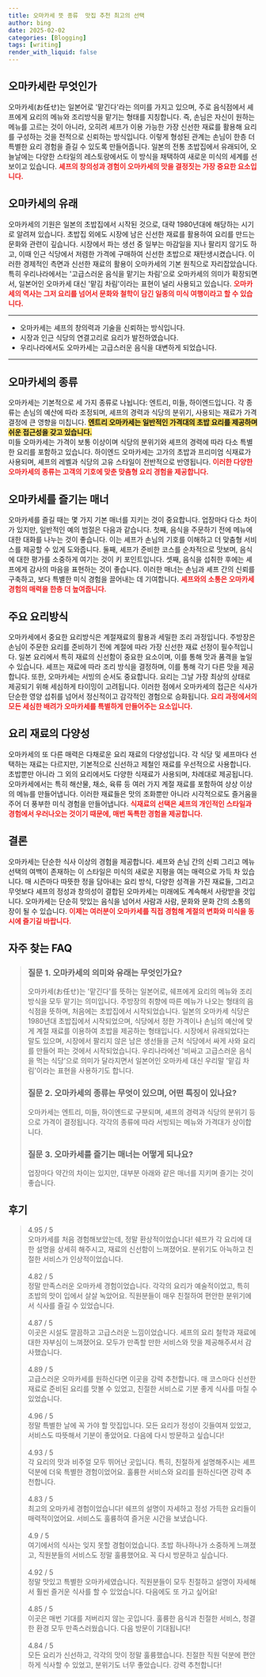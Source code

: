 ```yaml
---
title: 오마카세 뜻 종류  맛집 추천 최고의 선택
author: bing
date: 2025-02-02
categories: [Blogging]
tags: [writing]
render_with_liquid: false
---
```



<h2 id='오마카세란 무엇인가'>오마카세란 무엇인가</h2>

<p>오마카세(お任せ)는 일본어로 '맡긴다'라는 의미를 가지고 있으며, 주로 음식점에서 셰프에게 요리의 메뉴와 조리방식을 맡기는 형태를 지칭합니다. 즉, 손님은 자신이 원하는 메뉴를 고르는 것이 아니라, 오히려 셰프가 이용 가능한 가장 신선한 재료를 활용해 요리를 구성하는 것을 전적으로 신뢰하는 방식입니다. 이렇게 형성된 관계는 손님이 한층 더 특별한 요리 경험을 즐길 수 있도록 만들어줍니다. 일본의 전통 초밥집에서 유래되어, 오늘날에는 다양한 스타일의 레스토랑에서도 이 방식을 채택하여 새로운 미식의 세계를 선보이고 있습니다. <b><span style="color: #ee2323;">셰프의 창의성과 경험이 오마카세의 맛을 결정짓는 가장 중요한 요소입니다.</span></b></p>

<h2 id='오마카세의 유래'>오마카세의 유래</h2>

<p>오마카세의 기원은 일본의 초밥집에서 시작된 것으로, 대략 1980년대에 해당하는 시기로 알려져 있습니다. 초밥집 외에도 시장에 남은 신선한 재료를 활용하여 요리를 만드는 문화와 관련이 깊습니다. 시장에서 파는 생선 중 일부는 마감일을 지나 팔리지 않기도 하고, 이때 인근 식당에서 저렴한 가격에 구매하여 신선한 초밥으로 재탄생시켰습니다. 이러한 경제적인 측면과 신선한 재료의 활용이 오마카세의 기본 원칙으로 자리잡았습니다. 특히 우리나라에서는 '고급스러운 음식을 맡기는 차림'으로 오마카세의 의미가 확장되면서, 일본어인 오마카세 대신 '맡김 차림'이라는 표현이 널리 사용되고 있습니다. <b><span style="color: #ee2323;">오마카세의 역사는 그저 요리를 넘어서 문화와 철학이 담긴 일종의 미식 여행이라고 할 수 있습니다.</span></b></p>

<hr />

<ul>
    <li>오마카세는 셰프의 창의력과 기술을 신뢰하는 방식입니다.</li>
    <li>시장과 인근 식당의 연결고리로 요리가 발전하였습니다.</li>
    <li>우리나라에서도 오마카세는 고급스러운 음식을 대변하게 되었습니다.</li>
</ul>

<hr />

<h2 id='오마카세의 종류'>오마카세의 종류</h2>

<p>오마카세는 기본적으로 세 가지 종류로 나뉩니다: 엔트리, 미들, 하이엔드입니다. 각 종류는 손님의 예산에 따라 조정되며, 셰프의 경력과 식당의 분위기, 사용되는 재료가 가격 결정에 큰 영향을 미칩니다. <b><span style="background-color: #ffe066;">엔트리 오마카세는 일반적인 가격대의 초밥 요리를 제공하며 쉬운 접근성을 갖고 있습니다.</span></b><br/> 미들 오마카세는 가격이 보통 이상이며 식당의 분위기와 셰프의 경력에 따라 다소 특별한 요리를 포함하고 있습니다. 하이엔드 오마카세는 고가의 초밥과 프리미엄 식재료가 사용되며, 셰프의 레벨과 식당의 고유 스타일이 전반적으로 반영됩니다. <b><span style="color: #ee2323;">이러한 다양한 오마카세의 종류는 고객의 기호에 맞춘 맞춤형 요리 경험을 제공합니다.</span></b></p>

<h2 id='오마카세를 즐기는 매너'>오마카세를 즐기는 매너</h2>

<p>오마카세를 즐길 때는 몇 가지 기본 매너를 지키는 것이 중요합니다. 업장마다 다소 차이가 있지만, 일반적인 예의 범절은 다음과 같습니다. 첫째, 음식을 주문하기 전에 메뉴에 대한 대화를 나누는 것이 좋습니다. 이는 셰프가 손님의 기호를 이해하고 더 맞춤형 서비스를 제공할 수 있게 도와줍니다. 둘째, 셰프가 준비한 코스를 순차적으로 맛보며, 음식에 대한 평가를 소중하게 여기는 것이 키 포인트입니다. 셋째, 음식을 섭취한 후에는 셰프에게 감사의 마음을 표현하는 것이 좋습니다. 이러한 매너는 손님과 셰프 간의 신뢰를 구축하고, 보다 특별한 미식 경험을 끌어내는 데 기여합니다. <b><span style="color: #ee2323;">셰프와의 소통은 오마카세 경험의 매력을 한층 더 높여줍니다.</span></b></p>

<h2 id='주요 요리방식'>주요 요리방식</h2>

<p>오마카세에서 중요한 요리방식은 계절재료의 활용과 세밀한 조리 과정입니다. 주방장은 손님이 주문한 요리를 준비하기 전에 계절에 따라 가장 신선한 재료 선정이 필수적입니다. 일본 요리에서 특히 재료의 신선함이 중요한 요소이며, 이를 통해 맛과 품격을 높일 수 있습니다. 셰프는 재료에 따라 조리 방식을 결정하며, 이를 통해 각기 다른 맛을 제공합니다. 또한, 오마카세는 서빙의 순서도 중요합니다. 요리는 그날 가장 최상의 상태로 제공되기 위해 세심하게 타이밍이 고려됩니다. 이러한 점에서 오마카세의 접근은 식사가 단순한 영양 섭취를 넘어서 정신적이고 감각적인 경험으로 승화됩니다. <b><span style="color: #ee2323;">요리 과정에서의 모든 세심한 배려가 오마카세를 특별하게 만들어주는 요소입니다.</span></b></p>

<h2 id='요리 재료의 다양성'>요리 재료의 다양성</h2>

<p>오마카세의 또 다른 매력은 다채로운 요리 재료의 다양성입니다. 각 식당 및 셰프마다 선택하는 재료는 다르지만, 기본적으로 신선하고 제철인 재료를 우선적으로 사용합니다. 초밥뿐만 아니라 그 외의 요리에서도 다양한 식재료가 사용되며, 차례대로 제공됩니다. 오마카세에서는 특히 해산물, 채소, 육류 등 여러 가지 계절 재료를 포함하여 상상 이상의 메뉴를 만들어냅니다. 이러한 재료들은 맛의 조화뿐만 아니라 시각적으로도 즐거움을 주어 더 풍부한 미식 경험을 만들어냅니다. <b><span style="color: #ee2323;">식재료의 선택은 셰프의 개인적인 스타일과 경험에서 우러나오는 것이기 때문에, 매번 독특한 경험을 제공합니다.</span></b></p>

<h2 id='결론'>결론</h2>

<p>오마카세는 단순한 식사 이상의 경험을 제공합니다. 셰프와 손님 간의 신뢰 그리고 메뉴 선택의 여백이 존재하는 이 스타일은 미식의 새로운 지평을 여는 매력으로 가득 차 있습니다. 매 시즌마다 따뜻한 정을 담아내는 요리 방식, 다양한 성격을 가진 재료들, 그리고 무엇보다 셰프의 정성과 창의성이 결합된 오마카세는 미래에도 계속해서 사랑받을 것입니다. 오마카세는 단순히 맛있는 음식을 넘어서 사람과 사람, 문화와 문화 간의 소통의 장이 될 수 있습니다. <b><span style="color: #ee2323;">이제는 여러분이 오마카세를 직접 경험해 계절의 변화와 미식을 동시에 즐기길 바랍니다.</span></b></p>


<h2 id='자주_찾는_FAQ'>자주 찾는 FAQ</h2>
<div itemscope="" itemtype="https://schema.org/FAQPage"> 
<blockquote> 
<div itemscope="" itemprop="mainEntity" itemtype="https://schema.org/Question"> 
<h3 itemprop="name">질문 1. 오마카세의 의미와 유래는 무엇인가요?</h3> 
<div itemscope="" itemprop="acceptedAnswer" itemtype="https://schema.org/Answer"> 
<span itemprop="text"> 
<p>오마카세(お任せ)는 '맡긴다'를 뜻하는 일본어로, 쉐프에게 요리의 메뉴와 조리방식을 모두 맡기는 의미입니다. 주방장의 취향에 따른 메뉴가 나오는 형태의 음식점을 뜻하며, 처음에는 초밥집에서 시작되었습니다. 일본의 오마카세 식당은 1980년대 초밥집에서 시작되었으며, 식당에서 정한 가격이나 손님의 예산에 맞게 계절 재료를 이용하여 초밥을 제공하는 형태입니다. 시장에서 유래되었다는 말도 있으며, 시장에서 팔리지 않은 남은 생선들을 근처 식당에서 싸게 사와 요리를 만들어 파는 것에서 시작되었습니다. 우리나라에선 '비싸고 고급스러운 음식을 먹는 식당'으로 의미가 달라지면서 일본어인 오마카세 대신 우리말 '맡김 차림'이라는 표현을 사용하기도 합니다.</p> 
</span> 
</div> 
</div> 

<div itemscope="" itemprop="mainEntity" itemtype="https://schema.org/Question"> 
<h3 itemprop="name">질문 2. 오마카세의 종류는 무엇이 있으며, 어떤 특징이 있나요?</h3> 
<div itemscope="" itemprop="acceptedAnswer" itemtype="https://schema.org/Answer"> 
<span itemprop="text"> 
<p>오마카세는 엔트리, 미들, 하이엔드로 구분되며, 셰프의 경력과 식당의 분위기 등으로 가격이 결정됩니다. 각각의 종류에 따라 서빙되는 메뉴와 가격대가 상이합니다.</p> 
</span> 
</div> 
</div> 

<div itemscope="" itemprop="mainEntity" itemtype="https://schema.org/Question"> 
<h3 itemprop="name">질문 3. 오마카세를 즐기는 매너는 어떻게 되나요?</h3> 
<div itemscope="" itemprop="acceptedAnswer" itemtype="https://schema.org/Answer"> 
<span itemprop="text"> 
<p>업장마다 약간의 차이는 있지만, 대부분 아래와 같은 매너를 지키며 즐기는 것이 좋습니다.</p> 
</span> 
</div> 
</div> 
</blockquote> 
</div>
<h2 id='후기'>후기</h2>
<div itemscope itemtype="https://schema.org/Product">
  <blockquote>
  <div itemprop="review" itemscope itemtype="https://schema.org/Review">
      <div itemprop="reviewRating" itemscope itemtype="https://schema.org/Rating"> <span itemprop="ratingValue">4.95</span> / <span itemprop="bestRating">5</span> </div>
      <span itemprop="reviewBody">오마카세를 처음 경험해보았는데, 정말 환상적이었습니다! 쉐프가 각 요리에 대한 설명을 상세히 해주시고, 재료의 신선함이 느껴졌어요. 분위기도 아늑하고 친절한 서비스가 인상적이었습니다.</span>
  </div>
  <br>
  <div itemprop="review" itemscope itemtype="https://schema.org/Review">
      <div itemprop="reviewRating" itemscope itemtype="https://schema.org/Rating"> <span itemprop="ratingValue">4.82</span> / <span itemprop="bestRating">5</span> </div>
      <span itemprop="reviewBody">정말 만족스러운 오마카세 경험이었습니다. 각각의 요리가 예술적이었고, 특히 초밥의 맛이 입에서 살살 녹았어요. 직원분들이 매우 친절하여 편안한 분위기에서 식사를 즐길 수 있었습니다.</span>
  </div>
  <br>
  <div itemprop="review" itemscope itemtype="https://schema.org/Review">
      <div itemprop="reviewRating" itemscope itemtype="https://schema.org/Rating"> <span itemprop="ratingValue">4.87</span> / <span itemprop="bestRating">5</span> </div>
      <span itemprop="reviewBody">이곳은 시설도 깔끔하고 고급스러운 느낌이었습니다. 셰프의 요리 철학과 재료에 대한 자부심이 느껴졌어요. 모두가 만족할 만한 서비스와 맛을 제공해주셔서 감사했습니다.</span>
  </div>
  <br>
  <div itemprop="review" itemscope itemtype="https://schema.org/Review">
      <div itemprop="reviewRating" itemscope itemtype="https://schema.org/Rating"> <span itemprop="ratingValue">4.89</span> / <span itemprop="bestRating">5</span> </div>
      <span itemprop="reviewBody">고급스러운 오마카세를 원하신다면 이곳을 강력 추천합니다. 매 코스마다 신선한 재료로 준비된 요리를 맛볼 수 있었고, 친절한 서비스로 기분 좋게 식사를 마칠 수 있었습니다.</span>
  </div>
  <br>
  <div itemprop="review" itemscope itemtype="https://schema.org/Review">
      <div itemprop="reviewRating" itemscope itemtype="https://schema.org/Rating"> <span itemprop="ratingValue">4.96</span> / <span itemprop="bestRating">5</span> </div>
      <span itemprop="reviewBody">정말 특별한 날에 꼭 가야 할 맛집입니다. 모든 요리가 정성이 깃들여져 있었고, 서비스도 따뜻해서 기분이 좋았어요. 다음에 다시 방문하고 싶습니다!</span>
  </div>
  <br>
  <div itemprop="review" itemscope itemtype="https://schema.org/Review">
      <div itemprop="reviewRating" itemscope itemtype="https://schema.org/Rating"> <span itemprop="ratingValue">4.93</span> / <span itemprop="bestRating">5</span> </div>
      <span itemprop="reviewBody">각 요리의 맛과 비주얼 모두 뛰어난 곳입니다. 특히, 친절하게 설명해주시는 셰프 덕분에 더욱 특별한 경험이었어요. 훌륭한 서비스와 요리를 원하신다면 강력 추천합니다.</span>
  </div>
  <br>
  <div itemprop="review" itemscope itemtype="https://schema.org/Review">
      <div itemprop="reviewRating" itemscope itemtype="https://schema.org/Rating"> <span itemprop="ratingValue">4.83</span> / <span itemprop="bestRating">5</span> </div>
      <span itemprop="reviewBody">최고의 오마카세 경험이었습니다! 쉐프의 설명이 자세하고 정성 가득한 요리들이 매력적이었어요. 서비스도 훌륭하여 즐거운 시간을 보냈습니다.</span>
  </div>
  <br>
  <div itemprop="review" itemscope itemtype="https://schema.org/Review">
      <div itemprop="reviewRating" itemscope itemtype="https://schema.org/Rating"> <span itemprop="ratingValue">4.9</span> / <span itemprop="bestRating">5</span> </div>
      <span itemprop="reviewBody">여기에서의 식사는 잊지 못할 경험이었습니다. 초밥 하나하나가 소중하게 느껴졌고, 직원분들의 서비스도 정말 훌륭했어요. 꼭 다시 방문하고 싶습니다.</span>
  </div>
  <br>
  <div itemprop="review" itemscope itemtype="https://schema.org/Review">
      <div itemprop="reviewRating" itemscope itemtype="https://schema.org/Rating"> <span itemprop="ratingValue">4.92</span> / <span itemprop="bestRating">5</span> </div>
      <span itemprop="reviewBody">정말 맛있고 특별한 오마카세였습니다. 직원분들이 모두 친절하고 설명이 자세해서 훨씬 즐거운 식사를 할 수 있었습니다. 다음에도 또 가고 싶어요!</span>
  </div>
  <br>
  <div itemprop="review" itemscope itemtype="https://schema.org/Review">
      <div itemprop="reviewRating" itemscope itemtype="https://schema.org/Rating"> <span itemprop="ratingValue">4.85</span> / <span itemprop="bestRating">5</span> </div>
      <span itemprop="reviewBody">이곳은 매번 기대를 저버리지 않는 곳입니다. 훌륭한 음식과 친절한 서비스, 청결한 환경 모두 만족스러웠습니다. 다음 방문이 기대됩니다!</span>
  </div>
  <br>
  <div itemprop="review" itemscope itemtype="https://schema.org/Review">
      <div itemprop="reviewRating" itemscope itemtype="https://schema.org/Rating"> <span itemprop="ratingValue">4.84</span> / <span itemprop="bestRating">5</span> </div>
      <span itemprop="reviewBody">모든 요리가 신선하고, 각각의 맛이 정말 훌륭했습니다. 친절한 직원 덕분에 편안하게 식사할 수 있었고, 분위기도 너무 좋았습니다. 강력 추천합니다!</span>
  </div>
  </blockquote>
</div>
